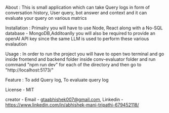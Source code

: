 About : This is small application which can take Query logs in form of conversation history, User query, bot answer and context and it can evaluate your query on various matrics

Installation : Primalry you will have to use Node, React along with a No-SQL database - MongoDB,Additoanlly you will also be required to provide an openAI API key since the same LLM is used to perform these various evalaution

Usage : In order to run the project you will have to open two terminal and go inside frontend and backend folder inside conv-evaluator folder and run command "npm run dev" for each of the directory and then go to "http://localhost:5173/"

Feature : To add Query log, To evaluate query log

License - MIT

creator - Email - gtaabhishek007@gmail.com, Linkedin - https://www.linkedin.com/in/abhishek-mani-tripathi-679452118/
